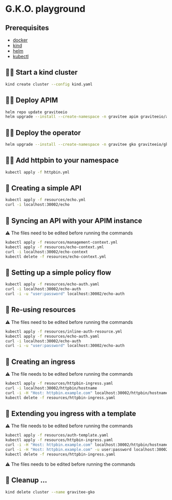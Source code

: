 # G.K.O. playground

## Prerequisites
 
  - [docker](https://docs.docker.com/engine/install/)
  - [kind](https://kind.sigs.k8s.io/docs/user/quick-start/)
  - [helm](https://helm.sh/docs/intro/install/)
  - [kubectl](https://kubernetes.io/docs/tasks/tools/)

## 👷‍♀️ Start a kind cluster

```sh
kind create cluster --config kind.yaml
```

## 👷‍♀️ Deploy APIM

```sh
helm repo update graviteeio
helm upgrade --install --create-namespace -n gravitee apim graviteeio/apim -f values.yaml
```

## 👷‍♀️ Deploy the operator

```sh
helm upgrade --install --create-namespace -n gravitee gko graviteeio/gko --set manager.logs.json=false
```

## 👷‍♀️ Add httpbin to your namespace

```sh
kubectl apply -f httpbin.yml
```

## 🧪 Creating a simple API

```sh
kubectl apply -f resources/echo.yml
curl -i localhost:30002/echo
```

## 🧪 Syncing an API with your APIM instance

⚠️ The files need to be edited before running the commands

```sh
kubectl apply -f resources/management-context.yml
kubectl apply -f resources/echo-context.yml
curl -i localhost:30002/echo-context
kubectl delete -f resources/echo-context.yml
```

## 🧪 Setting up a simple policy flow

```sh
kubectl apply -f resources/echo-auth.yaml
curl -i localhost:30002/echo-auth 
curl -i -u "user:password" localhost:30002/echo-auth
```

## 🧪 Re-using resources

⚠️ The files need to be edited before running the commands

```sh
kubectl apply -f resources/inline-auth-resource.yml
kubectl apply -f resources/echo-auth.yaml
curl -i localhost:30002/echo-auth 
curl -i -u "user:password" localhost:30002/echo-auth
```

## 🧪 Creating an ingress

⚠️ The file needs to be edited before running the commands

```sh
kubectl apply -f resources/httpbin-ingress.yaml
curl -i localhost:30002/httpbin/hostname
curl -i -H "Host: httpbin.example.com" localhost:30002/httpbin/hostname
kubectl delete -f resources/httpbin-ingress.yaml
```

## 🧪 Extending you ingress with a template

⚠️ The file needs to be edited before running the commands

```sh
kubectl apply -f resources/auth-template.yaml 
kubectl apply -f resources/httpbin-ingress.yaml
curl -i -H "Host: httpbin.example.com" localhost:30002/httpbin/hostname
curl -i -H "Host: httpbin.example.com" -u user:password localhost:30002/httpbin/hostname
kubectl delete -f resources/httpbin-ingress.yaml
```

⚠️ The files needs to be edited before running the commands

## 🧹 Cleanup ...

```sh
kind delete cluster --name gravitee-gko
```
